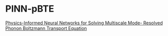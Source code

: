 # PINN-pBTE
[Physics-Informed Neural Networks for Solving Multiscale Mode-
Resolved Phonon Boltzmann Transport Equation](https://www.sciencedirect.com/science/article/pii/S2542529321000900)


